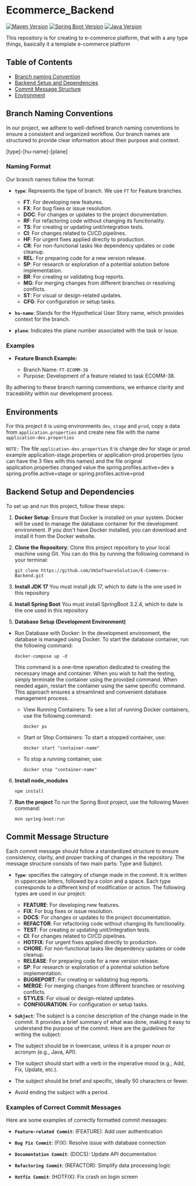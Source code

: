 # Ecommerce_Backend
[![Maven Version](https://img.shields.io/badge/Maven-4.0.0-brightblue.svg)](https://maven.apache.org/)
[![Spring Boot Version](https://img.shields.io/badge/Spring_Boot-3.4.1-brightgreen.svg)](https://spring.io/projects/spring-boot)
[![Java Version](https://img.shields.io/badge/Java-17-red.svg)](https://www.oracle.com/java/)

This repository is for creating to e-commerce platform, that with a any type things, basically it a template e-commerce platform

## Table of Contents

- [Branch naming Convention](#branch-naming-conventions)
- [Backend Setup and Dependencies](#backend-setup-and-dependencies)
- [Commit Message Structure](#commit-message-structure)
- [Environment](#environments)

## Branch Naming Conventions

In our project, we adhere to well-defined branch naming conventions to ensure a consistent and organized workflow. Our branch names are structured to provide clear information about their purpose and context.

[type]-[hu-name]-[plane]

### Naming Format

Our branch names follow the format:

- **`type`**: Represents the type of branch. We use `FT` for Feature branches.

    - **FT**: For developing new features.
    - **FX**: For bug fixes or issue resolution.
    - **DOC**: For changes or updates to the project documentation.
    - **RF**: For refactoring code without changing its functionality.
    - **TS**: For creating or updating unit/integration tests.
    - **CI**: For changes related to CI/CD pipelines.
    - **HF**: For urgent fixes applied directly to production.
    - **CR**: For non-functional tasks like dependency updates or code cleanup.
    - **REL**: For preparing code for a new version release.
    - **SP**: For research or exploration of a potential solution before implementation.
    - **BR**: For creating or validating bug reports.
    - **MG**: For merging changes from different branches or resolving conflicts.
    - **ST**: For visual or design-related updates.
    - **CFG**: For configuration or setup tasks.


- **`hu-name`**: Stands for the Hypothetical User Story name, which provides context for the branch.

- **`plane`**: Indicates the plane number associated with the task or issue.



### Examples

- **Feature Branch Example:**

  - Branch Name: `FT-ECOMM-38`
  - Purpose: Development of a feature related to task ECOMM-38.


By adhering to these branch naming conventions, we enhance clarity and traceability within our development process.

## Environments

For this project it is using environments `dev`, `stage` and `prod`, copy a data from `application.properties` and create new file with the name `application-dev.properties`

`NOTE:` The file `application-dev.properties` it is change dev for stage or prod example application-stage.properties or application-prod.properties (you can have the 3 files with this names) and the file original application.properties changed value the spring.profiles.active=dev a spring.profile.active=stage or spring.profiles.active=prod

## Backend Setup and Dependencies

To set up and run this project, follow these steps:

1.  **Docker Setup**: Ensure that Docker is installed on your system. Docker will be used to manage the database container for the development environment. If you don't have Docker installed, you can download and install it from the Docker website.

2.  **Clone the Repository**: Clone this project repository to your local machine using Git. You can do this by running the following command in your terminal:
    ```
    git clone https://github.com/VmSoftwareSolution/E-Commerce-Backend.git
    ```
3. **Install JDK 17**
  You must install jdk 17, which to date is the one used in this repository

4. **Install Spring Boot**
 You must install SpringBoot 3.2.4, which to date is the one used in this repository

5. **Database Setup (Development Environment)**

  - Run Database with Docker: In the development environment, the database is managed using Docker. To start the database container, run the following command:

    ```
    docker-compose up -d
    ```

     This command is a one-time operation dedicated to creating the necessary image and container. When you wish to halt the testing, simply terminate the container using the provided command. When needed again, restart the container using the same specific command. This approach ensures a streamlined and convenient database management process.
      
    - View Running Containers: To see a list of running Docker containers, use the following command:

        ```
        docker ps
        ```

    - Start or Stop Containers: To start a stopped container, use:

        ```
        docker start "container-name"
        ```

    - To stop a running container, use:

        ```
        docker stop "container-name"
        ```
6. **Install node_modules**

    ```
    npm install
    ```
7. **Run the project**
    To run the Spring Boot project, use the following Maven command:

    ```
    mvn spring-boot:run
    ```

## Commit Message Structure
Each commit message should follow a standardized structure to ensure consistency, clarity, and proper tracking of changes in the repository. The message structure consists of two main parts: Type and Subject.


- **`Type`**: specifies the category of change made in the commit. It is written in uppercase letters, followed by a colon and a space. Each type corresponds to a different kind of modification or action. The following types are used in our project:

  - **FEATURE**: For developing new features.
  - **FIX**: For bug fixes or issue resolution.
  - **DOCS**: For changes or updates to the project documentation.
  - **REFACTOR**: For refactoring code without changing its functionality.
  - **TEST**: For creating or updating unit/integration tests.
  - **CI**: For changes related to CI/CD pipelines.
  - **HOTFIX**: For urgent fixes applied directly to production.
  - **CHORE**: For non-functional tasks like dependency updates or code cleanup.
  - **RELEASE**: For preparing code for a new version release.
  - **SP**: For research or exploration of a potential solution before implementation.
  - **BUGREPORT**: For creating or validating bug reports.
  - **MERGE**: For merging changes from different branches or resolving conflicts.
  - **STYLES**: For visual or design-related updates.
  - **CONFIGURATION**: For configuration or setup tasks.

- **`Subject`**: The subject is a concise description of the change made in the commit. It provides a brief summary of what was done, making it easy to understand the purpose of the commit. Here are the guidelines for writing the subject:

- The subject should be in lowercase, unless it is a proper noun or acronym (e.g., Java, API).
- The subject should start with a verb in the imperative mood (e.g., Add, Fix, Update, etc.).
- The subject should be brief and specific, ideally 50 characters or fewer.
- Avoid ending the subject with a period.

### Examples of Correct Commit Messages

Here are some examples of correctly formatted commit messages:

- **`Feature-related Commit`**: (FEATURE): Add user authentication

- **`Bug Fix Commit`**: (FIX): Resolve issue with database connection

- **`Documentation Commit`**: (DOCS): Update API documentation

- **`Refactoring Commit`**: (REFACTOR): Simplify data processing logic

- **`Hotfix Commit`**: (HOTFIX): Fix crash on login screen

